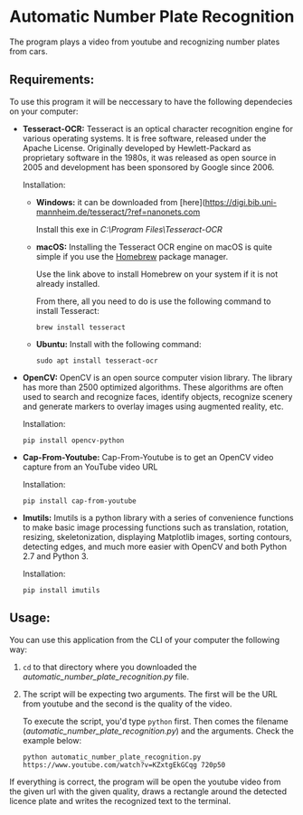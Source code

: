 # Automatic Number Plate Recognition

The program plays a video from youtube and recognizing number plates from cars.

## Requirements:
To use this program it will be neccessary to have the following dependecies on your computer:


   * **Tesseract-OCR:** Tesseract is an optical character recognition engine for various operating systems. It is free software, released under the Apache License. Originally developed by Hewlett-Packard as proprietary software in the 1980s, it was released as open source in 2005 and development has been sponsored by Google since 2006.
   
     Installation:
     * **Windows:** it can be downloaded from [here](https://digi.bib.uni-mannheim.de/tesseract/?ref=nanonets.com
     
       Install this exe in *C:\Program Files\Tesseract-OCR*
       
     * **macOS:** Installing the Tesseract OCR engine on macOS is quite simple if you use the [Homebrew](brew.sh) package manager.
     
       Use the link above to install Homebrew on your system if it is not already installed.
       
       From there, all you need to do is use the following command to install Tesseract:
       ```
       brew install tesseract
       ```
       
     * **Ubuntu:** Install with the following command:
       ```
       sudo apt install tesseract-ocr
       ```

   * **OpenCV:** OpenCV is an open source computer vision library. The library has more than 2500 optimized algorithms. These algorithms are often used to search and recognize faces, identify objects, recognize scenery and generate markers to overlay images using augmented reality, etc.

      Installation:
      ```
      pip install opencv-python
      ```
      
   * **Cap-From-Youtube:** Cap-From-Youtube is to get an OpenCV video capture from an YouTube video URL

      Installation:
      ```
      pip install cap-from-youtube
      ```
      
   * **Imutils:** Imutils is a python library with a series of convenience functions to make basic image processing functions such as translation, rotation, resizing, skeletonization, displaying Matplotlib images, sorting contours, detecting edges, and much more easier with OpenCV and both Python 2.7 and Python 3.

      Installation:
      ```
      pip install imutils
      ```

## Usage:

You can use this application from the CLI of your computer the following way:

  1. `cd` to that directory where you downloaded the *automatic_number_plate_recognition.py* file.
  2. The script will be expecting two arguments. The first will be the URL from youtube and the second is the quality of the video.
     
     To execute the script, you'd type `python` first. Then comes the filename (*automatic_number_plate_recognition.py*) and the arguments. Check the example below:
     
     ```
     python automatic_number_plate_recognition.py https://www.youtube.com/watch?v=KZxtgEkGCqg 720p50
     ```
     
If everything is correct, the program will be open the youtube video from the given url with the given quality, draws a rectangle around the detected licence plate and writes the recognized text to the terminal.
